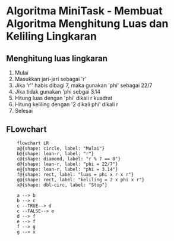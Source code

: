 # Algoritma MiniTask - Membuat Algoritma Menghitung Luas dan Keliling Lingkaran

## Menghitung luas lingkaran
1. Mulai
2. Masukkan jari-jari sebagai 'r'
3. Jika 'r'' habis dibagi 7, maka gunakan 'phi' sebagai 22/7
4. Jika tidak gunakan 'phi sebgai 3.14
5. Hitung luas dengan 'phi' dikali r kuadrat
6. Hitung keliling dengan '2 dikali phi' dikali r
7. Selesai

## FLowchart
```mermaid
    flowchart LR
    a@{shape: circle, label: "Mulai"}
    b@{shape: lean-r, label: "r"}
    c@{shape: diamond, label: "r % 7 == 0"}
    d@{shape: lean-r, label: "phi = 22/7"}
    e@{shape: lean-r, label: "phi = 3.14"}
    f@{shape: rect, label: "luas = phi x r x r"}
    g@{shape: rect, label: "keliling = 2 x phi x r"}
    x@{shape: dbl-circ, label: "Stop"}

    a --> b
    b --> c
    c --TRUE--> d
    c --FALSE--> e
    d --> f
    e --> f
    f --> g
    g --> x 


```